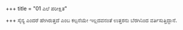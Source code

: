 +++
title = "01 ಎಲೆ ಪರೀಕ್ಷಿತ"

+++
ಸೈನ್ಯ ಎಂದರೆ ಹೇಗಿರುತ್ತದೆ ಎಂಬ ಕಲ್ಪನೆಯೇ ಇಲ್ಲದವನಂತೆ ಉತ್ತರನು ಬೆರಗಿನಿಂದ ವರ್ತಿಸುತ್ತಿದ್ದಾನೆ.